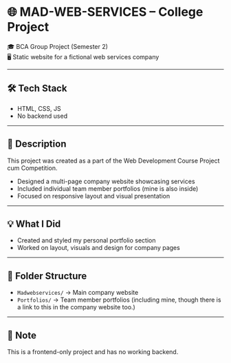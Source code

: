 # 🌐 MAD-WEB-SERVICES – College Project

🎓 BCA Group Project (Semester 2)  
🖥️ Static website for a fictional web services company

---

## 🛠 Tech Stack

- HTML, CSS, JS
- No backend used

---

## 📄 Description

This project was created as a part of the Web Development Course Project cum Competition.

- Designed a multi-page company website showcasing services
- Included individual team member portfolios (mine is also inside)
- Focused on responsive layout and visual presentation

---

## 💡 What I Did

- Created and styled my personal portfolio section
- Worked on layout, visuals and design for company pages

---

## 📁 Folder Structure

- `Madwebservices/` → Main company website
- `Portfolios/` → Team member portfolios (including mine, though there is a link to this in the company website too.)

---

## 🚫 Note

This is a frontend-only project and has no working backend.

